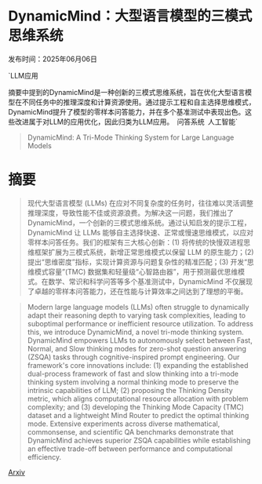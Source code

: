 # DynamicMind：大型语言模型的三模式思维系统

发布时间：2025年06月06日

`LLM应用

摘要中提到的DynamicMind是一种创新的三模式思维系统，旨在优化大型语言模型在不同任务中的推理深度和计算资源使用。通过提示工程和自主选择思维模式，DynamicMind提升了模型的零样本问答能力，并在多个基准测试中表现出色。这些改进属于对LLM的应用优化，因此归类为LLM应用。` `问答系统` `人工智能`

> DynamicMind: A Tri-Mode Thinking System for Large Language Models

# 摘要

> 现代大型语言模型 (LLMs) 在应对不同复杂度的任务时，往往难以灵活调整推理深度，导致性能不佳或资源浪费。为解决这一问题，我们推出了 DynamicMind，一个创新的三模式思维系统。通过认知启发的提示工程，DynamicMind 让 LLMs 能够自主选择快速、正常或慢速思维模式，以应对零样本问答任务。我们的框架有三大核心创新：(1) 将传统的快慢双进程思维框架扩展为三模式系统，新增正常思维模式以保留 LLM 的原生能力；(2) 提出“思维密度”指标，实现计算资源与问题复杂性的精准匹配；(3) 开发“思维模式容量”(TMC) 数据集和轻量级“心智路由器”，用于预测最优思维模式。在数学、常识和科学问答等多个基准测试中，DynamicMind 不仅展现了卓越的零样本问答能力，还在性能与计算效率之间达到了理想的平衡。

> Modern large language models (LLMs) often struggle to dynamically adapt their reasoning depth to varying task complexities, leading to suboptimal performance or inefficient resource utilization. To address this, we introduce DynamicMind, a novel tri-mode thinking system. DynamicMind empowers LLMs to autonomously select between Fast, Normal, and Slow thinking modes for zero-shot question answering (ZSQA) tasks through cognitive-inspired prompt engineering. Our framework's core innovations include: (1) expanding the established dual-process framework of fast and slow thinking into a tri-mode thinking system involving a normal thinking mode to preserve the intrinsic capabilities of LLM; (2) proposing the Thinking Density metric, which aligns computational resource allocation with problem complexity; and (3) developing the Thinking Mode Capacity (TMC) dataset and a lightweight Mind Router to predict the optimal thinking mode. Extensive experiments across diverse mathematical, commonsense, and scientific QA benchmarks demonstrate that DynamicMind achieves superior ZSQA capabilities while establishing an effective trade-off between performance and computational efficiency.

[Arxiv](https://arxiv.org/abs/2506.05936)